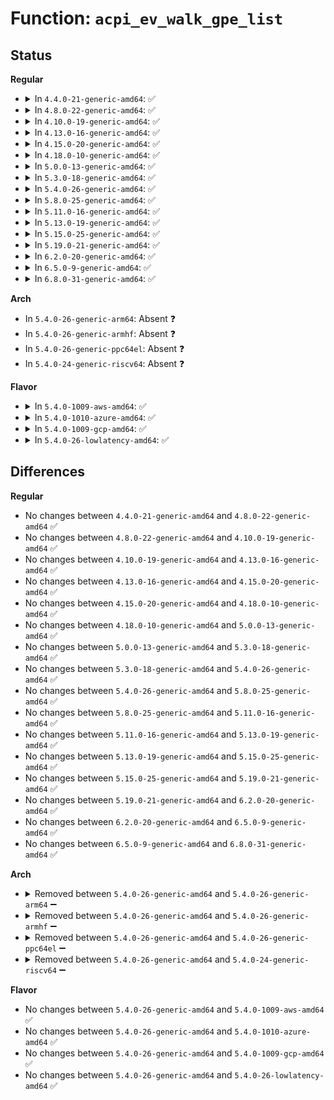 # Function: <code>acpi_ev_walk_gpe_list</code>

## Status
<b>Regular</b>
<ul>
<li>
<details>
<summary>In <code>4.4.0-21-generic-amd64</code>: ✅</summary>

```c
acpi_status acpi_ev_walk_gpe_list(acpi_gpe_callback gpe_walk_callback, void * context)
```

```json
{
  "name": "acpi_ev_walk_gpe_list",
  "collision_type": "Unique Global",
  "inline_type": "No",
  "funcs": [
    {
      "addr": 18446744071583632899,
      "name": "acpi_ev_walk_gpe_list",
      "external": true,
      "loc": "drivers/acpi/acpica/evgpeutil.c:65",
      "file": "drivers/acpi/acpica/evgpeutil.c",
      "inline": "seen, unknown",
      "caller_inline": [],
      "caller_func": [
        "drivers/acpi/acpica/evmisc.c:acpi_ev_terminate",
        "drivers/acpi/acpica/evmisc.c:acpi_ev_terminate",
        "drivers/acpi/acpica/evxfgpe.c:acpi_update_all_gpes",
        "drivers/acpi/acpica/hwgpe.c:acpi_hw_disable_all_gpes",
        "drivers/acpi/acpica/hwgpe.c:acpi_hw_disable_all_gpes",
        "drivers/acpi/acpica/hwgpe.c:acpi_hw_enable_all_runtime_gpes",
        "drivers/acpi/acpica/hwgpe.c:acpi_hw_enable_all_wakeup_gpes",
        "drivers/acpi/acpica/hwregs.c:acpi_hw_clear_acpi_status"
      ]
    }
  ],
  "symbols": [
    {
      "addr": 18446744071583632899,
      "name": "acpi_ev_walk_gpe_list",
      "section": ".text",
      "bind": "STB_GLOBAL",
      "size": 133
    }
  ]
}
```
</details>
</li>
<li>
<details>
<summary>In <code>4.8.0-22-generic-amd64</code>: ✅</summary>

```c
acpi_status acpi_ev_walk_gpe_list(acpi_gpe_callback gpe_walk_callback, void * context)
```

```json
{
  "name": "acpi_ev_walk_gpe_list",
  "collision_type": "Unique Global",
  "inline_type": "No",
  "funcs": [
    {
      "addr": 18446744071583955914,
      "name": "acpi_ev_walk_gpe_list",
      "external": true,
      "loc": "drivers/acpi/acpica/evgpeutil.c:65",
      "file": "drivers/acpi/acpica/evgpeutil.c",
      "inline": "seen, unknown",
      "caller_inline": [],
      "caller_func": [
        "drivers/acpi/acpica/evmisc.c:acpi_ev_terminate",
        "drivers/acpi/acpica/evmisc.c:acpi_ev_terminate",
        "drivers/acpi/acpica/evxfgpe.c:acpi_update_all_gpes",
        "drivers/acpi/acpica/hwgpe.c:acpi_hw_enable_all_wakeup_gpes",
        "drivers/acpi/acpica/hwgpe.c:acpi_hw_enable_all_runtime_gpes",
        "drivers/acpi/acpica/hwgpe.c:acpi_hw_disable_all_gpes",
        "drivers/acpi/acpica/hwgpe.c:acpi_hw_disable_all_gpes",
        "drivers/acpi/acpica/hwregs.c:acpi_hw_clear_acpi_status"
      ]
    }
  ],
  "symbols": [
    {
      "addr": 18446744071583955914,
      "name": "acpi_ev_walk_gpe_list",
      "section": ".text",
      "bind": "STB_GLOBAL",
      "size": 133
    }
  ]
}
```
</details>
</li>
<li>
<details>
<summary>In <code>4.10.0-19-generic-amd64</code>: ✅</summary>

```c
acpi_status acpi_ev_walk_gpe_list(acpi_gpe_callback gpe_walk_callback, void * context)
```

```json
{
  "name": "acpi_ev_walk_gpe_list",
  "collision_type": "Unique Global",
  "inline_type": "No",
  "funcs": [
    {
      "addr": 18446744071584097584,
      "name": "acpi_ev_walk_gpe_list",
      "external": true,
      "loc": "drivers/acpi/acpica/evgpeutil.c:65",
      "file": "drivers/acpi/acpica/evgpeutil.c",
      "inline": "seen, unknown",
      "caller_inline": [],
      "caller_func": [
        "drivers/acpi/acpica/evmisc.c:acpi_ev_terminate",
        "drivers/acpi/acpica/evmisc.c:acpi_ev_terminate",
        "drivers/acpi/acpica/evxfgpe.c:acpi_update_all_gpes",
        "drivers/acpi/acpica/hwgpe.c:acpi_hw_enable_all_wakeup_gpes",
        "drivers/acpi/acpica/hwgpe.c:acpi_hw_enable_all_runtime_gpes",
        "drivers/acpi/acpica/hwgpe.c:acpi_hw_disable_all_gpes",
        "drivers/acpi/acpica/hwgpe.c:acpi_hw_disable_all_gpes",
        "drivers/acpi/acpica/hwregs.c:acpi_hw_clear_acpi_status"
      ]
    }
  ],
  "symbols": [
    {
      "addr": 18446744071584097584,
      "name": "acpi_ev_walk_gpe_list",
      "section": ".text",
      "bind": "STB_GLOBAL",
      "size": 133
    }
  ]
}
```
</details>
</li>
<li>
<details>
<summary>In <code>4.13.0-16-generic-amd64</code>: ✅</summary>

```c
acpi_status acpi_ev_walk_gpe_list(acpi_gpe_callback gpe_walk_callback, void * context)
```

```json
{
  "name": "acpi_ev_walk_gpe_list",
  "collision_type": "Unique Global",
  "inline_type": "No",
  "funcs": [
    {
      "addr": 18446744071584164476,
      "name": "acpi_ev_walk_gpe_list",
      "external": true,
      "loc": "drivers/acpi/acpica/evgpeutil.c:65",
      "file": "drivers/acpi/acpica/evgpeutil.c",
      "inline": "seen, unknown",
      "caller_inline": [],
      "caller_func": [
        "drivers/acpi/acpica/evmisc.c:acpi_ev_terminate",
        "drivers/acpi/acpica/evmisc.c:acpi_ev_terminate",
        "drivers/acpi/acpica/hwgpe.c:acpi_hw_enable_all_wakeup_gpes",
        "drivers/acpi/acpica/hwgpe.c:acpi_hw_enable_all_runtime_gpes",
        "drivers/acpi/acpica/hwgpe.c:acpi_hw_disable_all_gpes",
        "drivers/acpi/acpica/hwgpe.c:acpi_hw_disable_all_gpes",
        "drivers/acpi/acpica/hwregs.c:acpi_hw_clear_acpi_status"
      ]
    }
  ],
  "symbols": [
    {
      "addr": 18446744071584164476,
      "name": "acpi_ev_walk_gpe_list",
      "section": ".text",
      "bind": "STB_GLOBAL",
      "size": 133
    }
  ]
}
```
</details>
</li>
<li>
<details>
<summary>In <code>4.15.0-20-generic-amd64</code>: ✅</summary>

```c
acpi_status acpi_ev_walk_gpe_list(acpi_gpe_callback gpe_walk_callback, void * context)
```

```json
{
  "name": "acpi_ev_walk_gpe_list",
  "collision_type": "Unique Global",
  "inline_type": "No",
  "funcs": [
    {
      "addr": 18446744071584461009,
      "name": "acpi_ev_walk_gpe_list",
      "external": true,
      "loc": "drivers/acpi/acpica/evgpeutil.c:65",
      "file": "drivers/acpi/acpica/evgpeutil.c",
      "inline": "seen, unknown",
      "caller_inline": [],
      "caller_func": [
        "drivers/acpi/acpica/evmisc.c:acpi_ev_terminate",
        "drivers/acpi/acpica/evmisc.c:acpi_ev_terminate",
        "drivers/acpi/acpica/evxfgpe.c:acpi_update_all_gpes",
        "drivers/acpi/acpica/hwgpe.c:acpi_hw_enable_all_wakeup_gpes",
        "drivers/acpi/acpica/hwgpe.c:acpi_hw_enable_all_runtime_gpes",
        "drivers/acpi/acpica/hwgpe.c:acpi_hw_disable_all_gpes",
        "drivers/acpi/acpica/hwgpe.c:acpi_hw_disable_all_gpes",
        "drivers/acpi/acpica/hwregs.c:acpi_hw_clear_acpi_status"
      ]
    }
  ],
  "symbols": [
    {
      "addr": 18446744071584461009,
      "name": "acpi_ev_walk_gpe_list",
      "section": ".text",
      "bind": "STB_GLOBAL",
      "size": 198
    }
  ]
}
```
</details>
</li>
<li>
<details>
<summary>In <code>4.18.0-10-generic-amd64</code>: ✅</summary>

```c
acpi_status acpi_ev_walk_gpe_list(acpi_gpe_callback gpe_walk_callback, void * context)
```

```json
{
  "name": "acpi_ev_walk_gpe_list",
  "collision_type": "Unique Global",
  "inline_type": "No",
  "funcs": [
    {
      "addr": 18446744071584685134,
      "name": "acpi_ev_walk_gpe_list",
      "external": true,
      "loc": "drivers/acpi/acpica/evgpeutil.c:31",
      "file": "drivers/acpi/acpica/evgpeutil.c",
      "inline": "seen, unknown",
      "caller_inline": [],
      "caller_func": [
        "drivers/acpi/acpica/evmisc.c:acpi_ev_terminate",
        "drivers/acpi/acpica/evmisc.c:acpi_ev_terminate",
        "drivers/acpi/acpica/evxfgpe.c:acpi_get_gpe_device",
        "drivers/acpi/acpica/evxfgpe.c:acpi_update_all_gpes",
        "drivers/acpi/acpica/hwgpe.c:acpi_hw_enable_all_wakeup_gpes",
        "drivers/acpi/acpica/hwgpe.c:acpi_hw_enable_all_runtime_gpes",
        "drivers/acpi/acpica/hwgpe.c:acpi_hw_disable_all_gpes",
        "drivers/acpi/acpica/hwregs.c:acpi_hw_clear_acpi_status"
      ]
    }
  ],
  "symbols": [
    {
      "addr": 18446744071584685134,
      "name": "acpi_ev_walk_gpe_list",
      "section": ".text",
      "bind": "STB_GLOBAL",
      "size": 198
    }
  ]
}
```
</details>
</li>
<li>
<details>
<summary>In <code>5.0.0-13-generic-amd64</code>: ✅</summary>

```c
acpi_status acpi_ev_walk_gpe_list(acpi_gpe_callback gpe_walk_callback, void * context)
```

```json
{
  "name": "acpi_ev_walk_gpe_list",
  "collision_type": "Unique Global",
  "inline_type": "No",
  "funcs": [
    {
      "addr": 18446744071584785133,
      "name": "acpi_ev_walk_gpe_list",
      "external": true,
      "loc": "drivers/acpi/acpica/evgpeutil.c:31",
      "file": "drivers/acpi/acpica/evgpeutil.c",
      "inline": "seen, unknown",
      "caller_inline": [],
      "caller_func": [
        "drivers/acpi/acpica/evmisc.c:acpi_ev_terminate",
        "drivers/acpi/acpica/evmisc.c:acpi_ev_terminate",
        "drivers/acpi/acpica/evxfgpe.c:acpi_get_gpe_device",
        "drivers/acpi/acpica/evxfgpe.c:acpi_update_all_gpes",
        "drivers/acpi/acpica/hwgpe.c:acpi_hw_enable_all_wakeup_gpes",
        "drivers/acpi/acpica/hwgpe.c:acpi_hw_enable_all_runtime_gpes",
        "drivers/acpi/acpica/hwgpe.c:acpi_hw_disable_all_gpes",
        "drivers/acpi/acpica/hwregs.c:acpi_hw_clear_acpi_status"
      ]
    }
  ],
  "symbols": [
    {
      "addr": 18446744071584785133,
      "name": "acpi_ev_walk_gpe_list",
      "section": ".text",
      "bind": "STB_GLOBAL",
      "size": 198
    }
  ]
}
```
</details>
</li>
<li>
<details>
<summary>In <code>5.3.0-18-generic-amd64</code>: ✅</summary>

```c
acpi_status acpi_ev_walk_gpe_list(acpi_gpe_callback gpe_walk_callback, void * context)
```

```json
{
  "name": "acpi_ev_walk_gpe_list",
  "collision_type": "Unique Global",
  "inline_type": "No",
  "funcs": [
    {
      "addr": 18446744071584987835,
      "name": "acpi_ev_walk_gpe_list",
      "external": true,
      "loc": "drivers/acpi/acpica/evgpeutil.c:31",
      "file": "drivers/acpi/acpica/evgpeutil.c",
      "inline": "seen, unknown",
      "caller_inline": [],
      "caller_func": [
        "drivers/acpi/acpica/evmisc.c:acpi_ev_terminate",
        "drivers/acpi/acpica/evmisc.c:acpi_ev_terminate",
        "drivers/acpi/acpica/evxfgpe.c:acpi_get_gpe_device",
        "drivers/acpi/acpica/evxfgpe.c:acpi_update_all_gpes",
        "drivers/acpi/acpica/hwgpe.c:acpi_hw_enable_all_wakeup_gpes",
        "drivers/acpi/acpica/hwgpe.c:acpi_hw_enable_all_runtime_gpes",
        "drivers/acpi/acpica/hwgpe.c:acpi_hw_disable_all_gpes",
        "drivers/acpi/acpica/hwregs.c:acpi_hw_clear_acpi_status"
      ]
    }
  ],
  "symbols": [
    {
      "addr": 18446744071584987835,
      "name": "acpi_ev_walk_gpe_list",
      "section": ".text",
      "bind": "STB_GLOBAL",
      "size": 205
    }
  ]
}
```
</details>
</li>
<li>
<details>
<summary>In <code>5.4.0-26-generic-amd64</code>: ✅</summary>

```c
acpi_status acpi_ev_walk_gpe_list(acpi_gpe_callback gpe_walk_callback, void * context)
```

```json
{
  "name": "acpi_ev_walk_gpe_list",
  "collision_type": "Unique Global",
  "inline_type": "No",
  "funcs": [
    {
      "addr": 18446744071585123838,
      "name": "acpi_ev_walk_gpe_list",
      "external": true,
      "loc": "drivers/acpi/acpica/evgpeutil.c:31",
      "file": "drivers/acpi/acpica/evgpeutil.c",
      "inline": "seen, unknown",
      "caller_inline": [],
      "caller_func": [
        "drivers/acpi/acpica/evmisc.c:acpi_ev_terminate",
        "drivers/acpi/acpica/evmisc.c:acpi_ev_terminate",
        "drivers/acpi/acpica/evxfgpe.c:acpi_get_gpe_device",
        "drivers/acpi/acpica/evxfgpe.c:acpi_update_all_gpes",
        "drivers/acpi/acpica/hwgpe.c:acpi_hw_check_all_gpes",
        "drivers/acpi/acpica/hwgpe.c:acpi_hw_enable_all_wakeup_gpes",
        "drivers/acpi/acpica/hwgpe.c:acpi_hw_enable_all_runtime_gpes",
        "drivers/acpi/acpica/hwgpe.c:acpi_hw_disable_all_gpes",
        "drivers/acpi/acpica/hwregs.c:acpi_hw_clear_acpi_status"
      ]
    }
  ],
  "symbols": [
    {
      "addr": 18446744071585123838,
      "name": "acpi_ev_walk_gpe_list",
      "section": ".text",
      "bind": "STB_GLOBAL",
      "size": 205
    }
  ]
}
```
</details>
</li>
<li>
<details>
<summary>In <code>5.8.0-25-generic-amd64</code>: ✅</summary>

```c
acpi_status acpi_ev_walk_gpe_list(acpi_gpe_callback gpe_walk_callback, void * context)
```

```json
{
  "name": "acpi_ev_walk_gpe_list",
  "collision_type": "Unique Global",
  "inline_type": "No",
  "funcs": [
    {
      "addr": 18446744071585828781,
      "name": "acpi_ev_walk_gpe_list",
      "external": true,
      "loc": "drivers/acpi/acpica/evgpeutil.c:31",
      "file": "drivers/acpi/acpica/evgpeutil.c",
      "inline": "seen, unknown",
      "caller_inline": [],
      "caller_func": [
        "drivers/acpi/acpica/evmisc.c:acpi_ev_terminate",
        "drivers/acpi/acpica/evmisc.c:acpi_ev_terminate",
        "drivers/acpi/acpica/evxfgpe.c:acpi_get_gpe_device",
        "drivers/acpi/acpica/evxfgpe.c:acpi_update_all_gpes",
        "drivers/acpi/acpica/hwgpe.c:acpi_hw_check_all_gpes",
        "drivers/acpi/acpica/hwgpe.c:acpi_hw_enable_all_wakeup_gpes",
        "drivers/acpi/acpica/hwgpe.c:acpi_hw_enable_all_runtime_gpes",
        "drivers/acpi/acpica/hwgpe.c:acpi_hw_disable_all_gpes",
        "drivers/acpi/acpica/hwregs.c:acpi_hw_clear_acpi_status"
      ]
    }
  ],
  "symbols": [
    {
      "addr": 18446744071585828781,
      "name": "acpi_ev_walk_gpe_list",
      "section": ".text",
      "bind": "STB_GLOBAL",
      "size": 205
    }
  ]
}
```
</details>
</li>
<li>
<details>
<summary>In <code>5.11.0-16-generic-amd64</code>: ✅</summary>

```c
acpi_status acpi_ev_walk_gpe_list(acpi_gpe_callback gpe_walk_callback, void * context)
```

```json
{
  "name": "acpi_ev_walk_gpe_list",
  "collision_type": "Unique Global",
  "inline_type": "No",
  "funcs": [
    {
      "addr": 18446744071585949745,
      "name": "acpi_ev_walk_gpe_list",
      "external": true,
      "loc": "drivers/acpi/acpica/evgpeutil.c:31",
      "file": "drivers/acpi/acpica/evgpeutil.c",
      "inline": "seen, unknown",
      "caller_inline": [],
      "caller_func": [
        "drivers/acpi/acpica/evmisc.c:acpi_ev_terminate",
        "drivers/acpi/acpica/evmisc.c:acpi_ev_terminate",
        "drivers/acpi/acpica/evxfgpe.c:acpi_get_gpe_device",
        "drivers/acpi/acpica/evxfgpe.c:acpi_update_all_gpes",
        "drivers/acpi/acpica/hwgpe.c:acpi_hw_check_all_gpes",
        "drivers/acpi/acpica/hwgpe.c:acpi_hw_enable_all_wakeup_gpes",
        "drivers/acpi/acpica/hwgpe.c:acpi_hw_enable_all_runtime_gpes",
        "drivers/acpi/acpica/hwgpe.c:acpi_hw_disable_all_gpes",
        "drivers/acpi/acpica/hwregs.c:acpi_hw_clear_acpi_status"
      ]
    }
  ],
  "symbols": [
    {
      "addr": 18446744071585949745,
      "name": "acpi_ev_walk_gpe_list",
      "section": ".text",
      "bind": "STB_GLOBAL",
      "size": 205
    }
  ]
}
```
</details>
</li>
<li>
<details>
<summary>In <code>5.13.0-19-generic-amd64</code>: ✅</summary>

```c
acpi_status acpi_ev_walk_gpe_list(acpi_gpe_callback gpe_walk_callback, void * context)
```

```json
{
  "name": "acpi_ev_walk_gpe_list",
  "collision_type": "Unique Global",
  "inline_type": "No",
  "funcs": [
    {
      "addr": 18446744071585826917,
      "name": "acpi_ev_walk_gpe_list",
      "external": true,
      "loc": "drivers/acpi/acpica/evgpeutil.c:31",
      "file": "drivers/acpi/acpica/evgpeutil.c",
      "inline": "seen, unknown",
      "caller_inline": [],
      "caller_func": [
        "drivers/acpi/acpica/evmisc.c:acpi_ev_terminate",
        "drivers/acpi/acpica/evmisc.c:acpi_ev_terminate",
        "drivers/acpi/acpica/evxfgpe.c:acpi_get_gpe_device",
        "drivers/acpi/acpica/evxfgpe.c:acpi_update_all_gpes",
        "drivers/acpi/acpica/hwgpe.c:acpi_hw_check_all_gpes",
        "drivers/acpi/acpica/hwgpe.c:acpi_hw_enable_all_wakeup_gpes",
        "drivers/acpi/acpica/hwgpe.c:acpi_hw_enable_all_runtime_gpes",
        "drivers/acpi/acpica/hwgpe.c:acpi_hw_disable_all_gpes",
        "drivers/acpi/acpica/hwregs.c:acpi_hw_clear_acpi_status"
      ]
    }
  ],
  "symbols": [
    {
      "addr": 18446744071585826917,
      "name": "acpi_ev_walk_gpe_list",
      "section": ".text",
      "bind": "STB_GLOBAL",
      "size": 205
    }
  ]
}
```
</details>
</li>
<li>
<details>
<summary>In <code>5.15.0-25-generic-amd64</code>: ✅</summary>

```c
acpi_status acpi_ev_walk_gpe_list(acpi_gpe_callback gpe_walk_callback, void * context)
```

```json
{
  "name": "acpi_ev_walk_gpe_list",
  "collision_type": "Unique Global",
  "inline_type": "No",
  "funcs": [
    {
      "addr": 18446744071586313388,
      "name": "acpi_ev_walk_gpe_list",
      "external": true,
      "loc": "drivers/acpi/acpica/evgpeutil.c:31",
      "file": "drivers/acpi/acpica/evgpeutil.c",
      "inline": "seen, unknown",
      "caller_inline": [],
      "caller_func": [
        "drivers/acpi/acpica/evmisc.c:acpi_ev_terminate",
        "drivers/acpi/acpica/evmisc.c:acpi_ev_terminate",
        "drivers/acpi/acpica/evxfgpe.c:acpi_get_gpe_device",
        "drivers/acpi/acpica/evxfgpe.c:acpi_update_all_gpes",
        "drivers/acpi/acpica/hwgpe.c:acpi_hw_check_all_gpes",
        "drivers/acpi/acpica/hwgpe.c:acpi_hw_enable_all_wakeup_gpes",
        "drivers/acpi/acpica/hwgpe.c:acpi_hw_enable_all_runtime_gpes",
        "drivers/acpi/acpica/hwgpe.c:acpi_hw_disable_all_gpes",
        "drivers/acpi/acpica/hwregs.c:acpi_hw_clear_acpi_status"
      ]
    }
  ],
  "symbols": [
    {
      "addr": 18446744071586313388,
      "name": "acpi_ev_walk_gpe_list",
      "section": ".text",
      "bind": "STB_GLOBAL",
      "size": 205
    }
  ]
}
```
</details>
</li>
<li>
<details>
<summary>In <code>5.19.0-21-generic-amd64</code>: ✅</summary>

```c
acpi_status acpi_ev_walk_gpe_list(acpi_gpe_callback gpe_walk_callback, void * context)
```

```json
{
  "name": "acpi_ev_walk_gpe_list",
  "collision_type": "Unique Global",
  "inline_type": "No",
  "funcs": [
    {
      "addr": 18446744071587558942,
      "name": "acpi_ev_walk_gpe_list",
      "external": true,
      "loc": "drivers/acpi/acpica/evgpeutil.c:31",
      "file": "drivers/acpi/acpica/evgpeutil.c",
      "inline": "seen, unknown",
      "caller_inline": [],
      "caller_func": [
        "drivers/acpi/acpica/evmisc.c:acpi_ev_terminate",
        "drivers/acpi/acpica/evmisc.c:acpi_ev_terminate",
        "drivers/acpi/acpica/evxfgpe.c:acpi_get_gpe_device",
        "drivers/acpi/acpica/evxfgpe.c:acpi_update_all_gpes",
        "drivers/acpi/acpica/hwgpe.c:acpi_hw_check_all_gpes",
        "drivers/acpi/acpica/hwgpe.c:acpi_hw_enable_all_wakeup_gpes",
        "drivers/acpi/acpica/hwgpe.c:acpi_hw_enable_all_runtime_gpes",
        "drivers/acpi/acpica/hwgpe.c:acpi_hw_disable_all_gpes",
        "drivers/acpi/acpica/hwregs.c:acpi_hw_clear_acpi_status"
      ]
    }
  ],
  "symbols": [
    {
      "addr": 18446744071587558942,
      "name": "acpi_ev_walk_gpe_list",
      "section": ".text",
      "bind": "STB_GLOBAL",
      "size": 213
    }
  ]
}
```
</details>
</li>
<li>
<details>
<summary>In <code>6.2.0-20-generic-amd64</code>: ✅</summary>

```c
acpi_status acpi_ev_walk_gpe_list(acpi_gpe_callback gpe_walk_callback, void * context)
```

```json
{
  "name": "acpi_ev_walk_gpe_list",
  "collision_type": "Unique Global",
  "inline_type": "No",
  "funcs": [
    {
      "addr": 18446744071588843312,
      "name": "acpi_ev_walk_gpe_list",
      "external": true,
      "loc": "drivers/acpi/acpica/evgpeutil.c:31",
      "file": "drivers/acpi/acpica/evgpeutil.c",
      "inline": "seen, unknown",
      "caller_inline": [],
      "caller_func": [
        "drivers/acpi/acpica/evmisc.c:acpi_ev_terminate",
        "drivers/acpi/acpica/evmisc.c:acpi_ev_terminate",
        "drivers/acpi/acpica/evxfgpe.c:acpi_get_gpe_device",
        "drivers/acpi/acpica/evxfgpe.c:acpi_update_all_gpes",
        "drivers/acpi/acpica/hwgpe.c:acpi_hw_check_all_gpes",
        "drivers/acpi/acpica/hwgpe.c:acpi_hw_enable_all_wakeup_gpes",
        "drivers/acpi/acpica/hwgpe.c:acpi_hw_enable_all_runtime_gpes",
        "drivers/acpi/acpica/hwgpe.c:acpi_hw_disable_all_gpes",
        "drivers/acpi/acpica/hwregs.c:acpi_hw_clear_acpi_status"
      ]
    }
  ],
  "symbols": [
    {
      "addr": 18446744071588843312,
      "name": "acpi_ev_walk_gpe_list",
      "section": ".text",
      "bind": "STB_GLOBAL",
      "size": 237
    }
  ]
}
```
</details>
</li>
<li>
<details>
<summary>In <code>6.5.0-9-generic-amd64</code>: ✅</summary>

```c
acpi_status acpi_ev_walk_gpe_list(acpi_gpe_callback gpe_walk_callback, void * context)
```

```json
{
  "name": "acpi_ev_walk_gpe_list",
  "collision_type": "Unique Global",
  "inline_type": "No",
  "funcs": [
    {
      "addr": 18446744071589132656,
      "name": "acpi_ev_walk_gpe_list",
      "external": true,
      "loc": "drivers/acpi/acpica/evgpeutil.c:31",
      "file": "drivers/acpi/acpica/evgpeutil.c",
      "inline": "seen, unknown",
      "caller_inline": [],
      "caller_func": [
        "drivers/acpi/acpica/evmisc.c:acpi_ev_terminate",
        "drivers/acpi/acpica/evmisc.c:acpi_ev_terminate",
        "drivers/acpi/acpica/evxfgpe.c:acpi_get_gpe_device",
        "drivers/acpi/acpica/evxfgpe.c:acpi_update_all_gpes",
        "drivers/acpi/acpica/hwgpe.c:acpi_hw_check_all_gpes",
        "drivers/acpi/acpica/hwgpe.c:acpi_hw_enable_all_wakeup_gpes",
        "drivers/acpi/acpica/hwgpe.c:acpi_hw_enable_all_runtime_gpes",
        "drivers/acpi/acpica/hwgpe.c:acpi_hw_disable_all_gpes",
        "drivers/acpi/acpica/hwregs.c:acpi_hw_clear_acpi_status"
      ]
    }
  ],
  "symbols": [
    {
      "addr": 18446744071589132656,
      "name": "acpi_ev_walk_gpe_list",
      "section": ".text",
      "bind": "STB_GLOBAL",
      "size": 237
    }
  ]
}
```
</details>
</li>
<li>
<details>
<summary>In <code>6.8.0-31-generic-amd64</code>: ✅</summary>

```c
acpi_status acpi_ev_walk_gpe_list(acpi_gpe_callback gpe_walk_callback, void * context)
```

```json
{
  "name": "acpi_ev_walk_gpe_list",
  "collision_type": "Unique Global",
  "inline_type": "No",
  "funcs": [
    {
      "addr": 18446744071589438576,
      "name": "acpi_ev_walk_gpe_list",
      "external": true,
      "loc": "drivers/acpi/acpica/evgpeutil.c:31",
      "file": "drivers/acpi/acpica/evgpeutil.c",
      "inline": "seen, unknown",
      "caller_inline": [],
      "caller_func": [
        "drivers/acpi/acpica/evmisc.c:acpi_ev_terminate",
        "drivers/acpi/acpica/evmisc.c:acpi_ev_terminate",
        "drivers/acpi/acpica/evxfgpe.c:acpi_get_gpe_device",
        "drivers/acpi/acpica/evxfgpe.c:acpi_update_all_gpes",
        "drivers/acpi/acpica/hwgpe.c:acpi_hw_check_all_gpes",
        "drivers/acpi/acpica/hwgpe.c:acpi_hw_enable_all_wakeup_gpes",
        "drivers/acpi/acpica/hwgpe.c:acpi_hw_enable_all_runtime_gpes",
        "drivers/acpi/acpica/hwgpe.c:acpi_hw_disable_all_gpes",
        "drivers/acpi/acpica/hwregs.c:acpi_hw_clear_acpi_status"
      ]
    }
  ],
  "symbols": [
    {
      "addr": 18446744071589438576,
      "name": "acpi_ev_walk_gpe_list",
      "section": ".text",
      "bind": "STB_GLOBAL",
      "size": 237
    }
  ]
}
```
</details>
</li>
</ul>
<b>Arch</b>
<ul>
<li>
In <code>5.4.0-26-generic-arm64</code>: Absent ❓
</li>
<li>
In <code>5.4.0-26-generic-armhf</code>: Absent ❓
</li>
<li>
In <code>5.4.0-26-generic-ppc64el</code>: Absent ❓
</li>
<li>
In <code>5.4.0-24-generic-riscv64</code>: Absent ❓
</li>
</ul>
<b>Flavor</b>
<ul>
<li>
<details>
<summary>In <code>5.4.0-1009-aws-amd64</code>: ✅</summary>

```c
acpi_status acpi_ev_walk_gpe_list(acpi_gpe_callback gpe_walk_callback, void * context)
```

```json
{
  "name": "acpi_ev_walk_gpe_list",
  "collision_type": "Unique Global",
  "inline_type": "No",
  "funcs": [
    {
      "addr": 18446744071585031939,
      "name": "acpi_ev_walk_gpe_list",
      "external": true,
      "loc": "drivers/acpi/acpica/evgpeutil.c:31",
      "file": "drivers/acpi/acpica/evgpeutil.c",
      "inline": "seen, unknown",
      "caller_inline": [],
      "caller_func": [
        "drivers/acpi/acpica/evmisc.c:acpi_ev_terminate",
        "drivers/acpi/acpica/evmisc.c:acpi_ev_terminate",
        "drivers/acpi/acpica/evxfgpe.c:acpi_update_all_gpes",
        "drivers/acpi/acpica/hwgpe.c:acpi_hw_check_all_gpes",
        "drivers/acpi/acpica/hwgpe.c:acpi_hw_enable_all_wakeup_gpes",
        "drivers/acpi/acpica/hwgpe.c:acpi_hw_enable_all_runtime_gpes",
        "drivers/acpi/acpica/hwgpe.c:acpi_hw_disable_all_gpes",
        "drivers/acpi/acpica/hwregs.c:acpi_hw_clear_acpi_status"
      ]
    }
  ],
  "symbols": [
    {
      "addr": 18446744071585031939,
      "name": "acpi_ev_walk_gpe_list",
      "section": ".text",
      "bind": "STB_GLOBAL",
      "size": 135
    }
  ]
}
```
</details>
</li>
<li>
<details>
<summary>In <code>5.4.0-1010-azure-amd64</code>: ✅</summary>

```c
acpi_status acpi_ev_walk_gpe_list(acpi_gpe_callback gpe_walk_callback, void * context)
```

```json
{
  "name": "acpi_ev_walk_gpe_list",
  "collision_type": "Unique Global",
  "inline_type": "No",
  "funcs": [
    {
      "addr": 18446744071584947552,
      "name": "acpi_ev_walk_gpe_list",
      "external": true,
      "loc": "drivers/acpi/acpica/evgpeutil.c:31",
      "file": "drivers/acpi/acpica/evgpeutil.c",
      "inline": "seen, unknown",
      "caller_inline": [],
      "caller_func": [
        "drivers/acpi/acpica/evmisc.c:acpi_ev_terminate",
        "drivers/acpi/acpica/evmisc.c:acpi_ev_terminate",
        "drivers/acpi/acpica/evxfgpe.c:acpi_update_all_gpes",
        "drivers/acpi/acpica/hwgpe.c:acpi_hw_check_all_gpes",
        "drivers/acpi/acpica/hwgpe.c:acpi_hw_enable_all_wakeup_gpes",
        "drivers/acpi/acpica/hwgpe.c:acpi_hw_enable_all_runtime_gpes",
        "drivers/acpi/acpica/hwgpe.c:acpi_hw_disable_all_gpes",
        "drivers/acpi/acpica/hwregs.c:acpi_hw_clear_acpi_status"
      ]
    }
  ],
  "symbols": [
    {
      "addr": 18446744071584947552,
      "name": "acpi_ev_walk_gpe_list",
      "section": ".text",
      "bind": "STB_GLOBAL",
      "size": 135
    }
  ]
}
```
</details>
</li>
<li>
<details>
<summary>In <code>5.4.0-1009-gcp-amd64</code>: ✅</summary>

```c
acpi_status acpi_ev_walk_gpe_list(acpi_gpe_callback gpe_walk_callback, void * context)
```

```json
{
  "name": "acpi_ev_walk_gpe_list",
  "collision_type": "Unique Global",
  "inline_type": "No",
  "funcs": [
    {
      "addr": 18446744071585075422,
      "name": "acpi_ev_walk_gpe_list",
      "external": true,
      "loc": "drivers/acpi/acpica/evgpeutil.c:31",
      "file": "drivers/acpi/acpica/evgpeutil.c",
      "inline": "seen, unknown",
      "caller_inline": [],
      "caller_func": [
        "drivers/acpi/acpica/evmisc.c:acpi_ev_terminate",
        "drivers/acpi/acpica/evmisc.c:acpi_ev_terminate",
        "drivers/acpi/acpica/evxfgpe.c:acpi_get_gpe_device",
        "drivers/acpi/acpica/evxfgpe.c:acpi_update_all_gpes",
        "drivers/acpi/acpica/hwgpe.c:acpi_hw_check_all_gpes",
        "drivers/acpi/acpica/hwgpe.c:acpi_hw_enable_all_wakeup_gpes",
        "drivers/acpi/acpica/hwgpe.c:acpi_hw_enable_all_runtime_gpes",
        "drivers/acpi/acpica/hwgpe.c:acpi_hw_disable_all_gpes",
        "drivers/acpi/acpica/hwregs.c:acpi_hw_clear_acpi_status"
      ]
    }
  ],
  "symbols": [
    {
      "addr": 18446744071585075422,
      "name": "acpi_ev_walk_gpe_list",
      "section": ".text",
      "bind": "STB_GLOBAL",
      "size": 205
    }
  ]
}
```
</details>
</li>
<li>
<details>
<summary>In <code>5.4.0-26-lowlatency-amd64</code>: ✅</summary>

```c
acpi_status acpi_ev_walk_gpe_list(acpi_gpe_callback gpe_walk_callback, void * context)
```

```json
{
  "name": "acpi_ev_walk_gpe_list",
  "collision_type": "Unique Global",
  "inline_type": "No",
  "funcs": [
    {
      "addr": 18446744071585181582,
      "name": "acpi_ev_walk_gpe_list",
      "external": true,
      "loc": "drivers/acpi/acpica/evgpeutil.c:31",
      "file": "drivers/acpi/acpica/evgpeutil.c",
      "inline": "seen, unknown",
      "caller_inline": [],
      "caller_func": [
        "drivers/acpi/acpica/evmisc.c:acpi_ev_terminate",
        "drivers/acpi/acpica/evmisc.c:acpi_ev_terminate",
        "drivers/acpi/acpica/evxfgpe.c:acpi_get_gpe_device",
        "drivers/acpi/acpica/evxfgpe.c:acpi_update_all_gpes",
        "drivers/acpi/acpica/hwgpe.c:acpi_hw_check_all_gpes",
        "drivers/acpi/acpica/hwgpe.c:acpi_hw_enable_all_wakeup_gpes",
        "drivers/acpi/acpica/hwgpe.c:acpi_hw_enable_all_runtime_gpes",
        "drivers/acpi/acpica/hwgpe.c:acpi_hw_disable_all_gpes",
        "drivers/acpi/acpica/hwregs.c:acpi_hw_clear_acpi_status"
      ]
    }
  ],
  "symbols": [
    {
      "addr": 18446744071585181582,
      "name": "acpi_ev_walk_gpe_list",
      "section": ".text",
      "bind": "STB_GLOBAL",
      "size": 205
    }
  ]
}
```
</details>
</li>
</ul>

## Differences
<b>Regular</b>
<ul>
<li>
No changes between <code>4.4.0-21-generic-amd64</code> and <code>4.8.0-22-generic-amd64</code> ✅
</li>
<li>
No changes between <code>4.8.0-22-generic-amd64</code> and <code>4.10.0-19-generic-amd64</code> ✅
</li>
<li>
No changes between <code>4.10.0-19-generic-amd64</code> and <code>4.13.0-16-generic-amd64</code> ✅
</li>
<li>
No changes between <code>4.13.0-16-generic-amd64</code> and <code>4.15.0-20-generic-amd64</code> ✅
</li>
<li>
No changes between <code>4.15.0-20-generic-amd64</code> and <code>4.18.0-10-generic-amd64</code> ✅
</li>
<li>
No changes between <code>4.18.0-10-generic-amd64</code> and <code>5.0.0-13-generic-amd64</code> ✅
</li>
<li>
No changes between <code>5.0.0-13-generic-amd64</code> and <code>5.3.0-18-generic-amd64</code> ✅
</li>
<li>
No changes between <code>5.3.0-18-generic-amd64</code> and <code>5.4.0-26-generic-amd64</code> ✅
</li>
<li>
No changes between <code>5.4.0-26-generic-amd64</code> and <code>5.8.0-25-generic-amd64</code> ✅
</li>
<li>
No changes between <code>5.8.0-25-generic-amd64</code> and <code>5.11.0-16-generic-amd64</code> ✅
</li>
<li>
No changes between <code>5.11.0-16-generic-amd64</code> and <code>5.13.0-19-generic-amd64</code> ✅
</li>
<li>
No changes between <code>5.13.0-19-generic-amd64</code> and <code>5.15.0-25-generic-amd64</code> ✅
</li>
<li>
No changes between <code>5.15.0-25-generic-amd64</code> and <code>5.19.0-21-generic-amd64</code> ✅
</li>
<li>
No changes between <code>5.19.0-21-generic-amd64</code> and <code>6.2.0-20-generic-amd64</code> ✅
</li>
<li>
No changes between <code>6.2.0-20-generic-amd64</code> and <code>6.5.0-9-generic-amd64</code> ✅
</li>
<li>
No changes between <code>6.5.0-9-generic-amd64</code> and <code>6.8.0-31-generic-amd64</code> ✅
</li>
</ul>
<b>Arch</b>
<ul>
<li>
<details>
<summary>Removed between <code>5.4.0-26-generic-amd64</code> and <code>5.4.0-26-generic-arm64</code> ➖</summary>

```c
acpi_status acpi_ev_walk_gpe_list(acpi_gpe_callback gpe_walk_callback, void * context)
```
</details>
</li>
<li>
<details>
<summary>Removed between <code>5.4.0-26-generic-amd64</code> and <code>5.4.0-26-generic-armhf</code> ➖</summary>

```c
acpi_status acpi_ev_walk_gpe_list(acpi_gpe_callback gpe_walk_callback, void * context)
```
</details>
</li>
<li>
<details>
<summary>Removed between <code>5.4.0-26-generic-amd64</code> and <code>5.4.0-26-generic-ppc64el</code> ➖</summary>

```c
acpi_status acpi_ev_walk_gpe_list(acpi_gpe_callback gpe_walk_callback, void * context)
```
</details>
</li>
<li>
<details>
<summary>Removed between <code>5.4.0-26-generic-amd64</code> and <code>5.4.0-24-generic-riscv64</code> ➖</summary>

```c
acpi_status acpi_ev_walk_gpe_list(acpi_gpe_callback gpe_walk_callback, void * context)
```
</details>
</li>
</ul>
<b>Flavor</b>
<ul>
<li>
No changes between <code>5.4.0-26-generic-amd64</code> and <code>5.4.0-1009-aws-amd64</code> ✅
</li>
<li>
No changes between <code>5.4.0-26-generic-amd64</code> and <code>5.4.0-1010-azure-amd64</code> ✅
</li>
<li>
No changes between <code>5.4.0-26-generic-amd64</code> and <code>5.4.0-1009-gcp-amd64</code> ✅
</li>
<li>
No changes between <code>5.4.0-26-generic-amd64</code> and <code>5.4.0-26-lowlatency-amd64</code> ✅
</li>
</ul>
